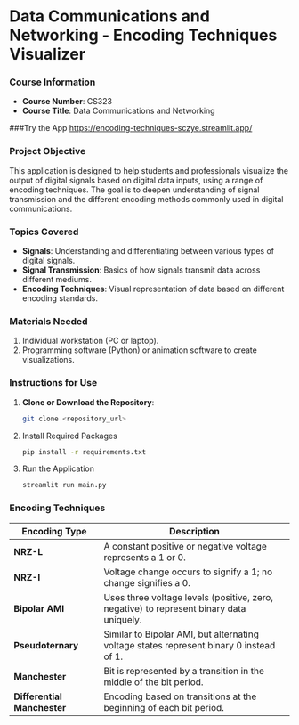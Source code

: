 # Data Communications and Networking - Encoding Techniques Visualizer

### Course Information
- **Course Number**: CS323
- **Course Title**: Data Communications and Networking

###Try the App 
https://encoding-techniques-sczye.streamlit.app/ 

### Project Objective
This application is designed to help students and professionals visualize the output of digital signals based on digital data inputs, using a range of encoding techniques. The goal is to deepen understanding of signal transmission and the different encoding methods commonly used in digital communications.

### Topics Covered
- **Signals**: Understanding and differentiating between various types of digital signals.
- **Signal Transmission**: Basics of how signals transmit data across different mediums.
- **Encoding Techniques**: Visual representation of data based on different encoding standards.

### Materials Needed
1. Individual workstation (PC or laptop).
2. Programming software (Python) or animation software to create visualizations.

### Instructions for Use
1. **Clone or Download the Repository**: 
   ```bash
   git clone <repository_url>

2. Install Required Packages
   ```bash
   pip install -r requirements.txt

3. Run the Application
   ```bash
   streamlit run main.py


### Encoding Techniques
| Encoding Type           | Description                                                                                 |
|-------------------------|---------------------------------------------------------------------------------------------|
| **NRZ-L**               | A constant positive or negative voltage represents a 1 or 0.                                |
| **NRZ-I**               | Voltage change occurs to signify a 1; no change signifies a 0.                              |
| **Bipolar AMI**         | Uses three voltage levels (positive, zero, negative) to represent binary data uniquely.     |
| **Pseudoternary**       | Similar to Bipolar AMI, but alternating voltage states represent binary 0 instead of 1.     |
| **Manchester**          | Bit is represented by a transition in the middle of the bit period.                         |
| **Differential Manchester** | Encoding based on transitions at the beginning of each bit period.                      |


